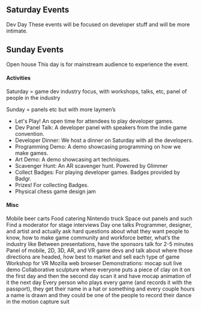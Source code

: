 ## Saturday Events
Dev Day
These events will be focused on developer stuff and will be more intimate.

## Sunday Events
Open house 
This day is for mainstream audience to experience the event.

#### Activities
Saturday = game dev industry focus, with workshops, talks, etc, panel of people in the industry

Sunday = panels etc but with more laymen’s

- Let's Play! An open time for attendees to play developer games.
- Dev Panel Talk: A developer panel with speakers from the indie game convention.
- Developer Dinner: We host a dinner on Saturday with all the developers.
- Programming Demo: A demo showcasing programming on how we make games.
- Art Demo: A demo showcasing art techniques.
- Scavenger Hunt: An AR scavenger hunt. Powered by Glimmer
- Collect Badges: For playing developer games. Badges provided by Badgr.
- Prizes! For collecting Badges.
- Physical chess game design jam

#### Misc
Mobile beer carts
Food catering
Nintendo truck 
Space out panels and such
Find a moderator for stage interviews 
Day one talks
Programmer, designer, and artist and actually ask hard questions about what they want people to know, how to make game community and workforce better, what’s the industry like
Between presentations, have the sponsors talk for 2-5 minutes
Panel of mobile, 2D, 3D, AR, and VR game devs and talk about where those directions are headed, how best to market and sell each type of game
Workshop for VR Mozilla web browser 
Demonstrations: mocap suit live demo
Collaborative sculpture where everyone puts a piece of clay on it on the first day and then the second day scan it and have mocap animation of it the next day
Every person who plays every game (and records it with the passport), they get their name in a hat or something and every couple hours a name is drawn and they could be one of the people to record their dance in the motion capture suit 
